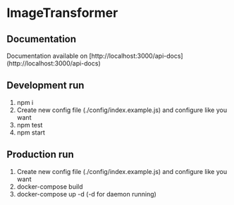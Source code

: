 # ImageTransformer

## Documentation
Documentation available on [http://localhost:3000/api-docs] (http://localhost:3000/api-docs) 

## Development run
1. npm i
2. Create new config file (./config/index.example.js) and configure like you want
3. npm test
4. npm start

## Production run
1. Create new config file (./config/index.example.js) and configure like you want
2. docker-compose build
3. docker-compose up -d (-d for daemon running)
